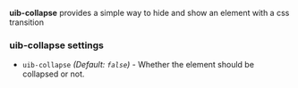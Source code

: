 **uib-collapse** provides a simple way to hide and show an element with a css transition

### uib-collapse settings

* `uib-collapse`
  <i class="fa fa-eye-open"></i>
  _(Default: `false`)_ -
  Whether the element should be collapsed or not.
